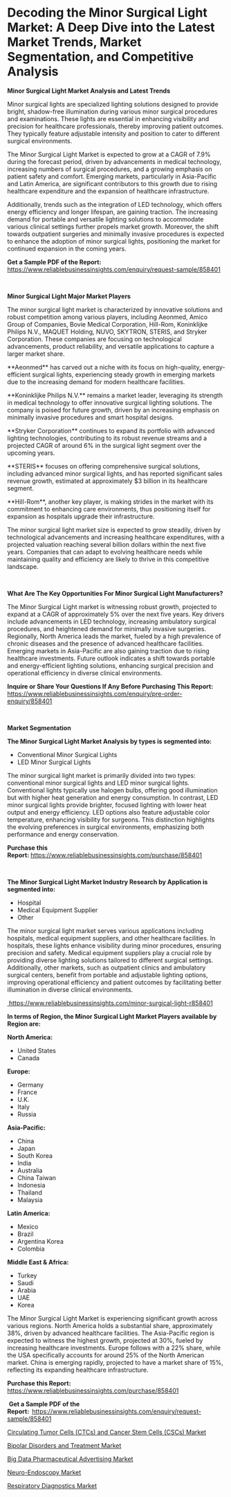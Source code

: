 <p><h1>Decoding the Minor Surgical Light Market: A Deep Dive into the Latest Market Trends, Market Segmentation, and Competitive Analysis</h1></p><p><strong>Minor Surgical Light Market Analysis and Latest Trends</strong></p>
<p><p>Minor surgical lights are specialized lighting solutions designed to provide bright, shadow-free illumination during various minor surgical procedures and examinations. These lights are essential in enhancing visibility and precision for healthcare professionals, thereby improving patient outcomes. They typically feature adjustable intensity and position to cater to different surgical environments.</p><p>The Minor Surgical Light Market is expected to grow at a CAGR of 7.9% during the forecast period, driven by advancements in medical technology, increasing numbers of surgical procedures, and a growing emphasis on patient safety and comfort. Emerging markets, particularly in Asia-Pacific and Latin America, are significant contributors to this growth due to rising healthcare expenditure and the expansion of healthcare infrastructure. </p><p>Additionally, trends such as the integration of LED technology, which offers energy efficiency and longer lifespan, are gaining traction. The increasing demand for portable and versatile lighting solutions to accommodate various clinical settings further propels market growth. Moreover, the shift towards outpatient surgeries and minimally invasive procedures is expected to enhance the adoption of minor surgical lights, positioning the market for continued expansion in the coming years.</p></p>
<p><strong>Get a Sample PDF of the Report:&nbsp;</strong> <a href="https://www.reliablebusinessinsights.com/enquiry/request-sample/858401?utm_campaign=1138&utm_medium=2&utm_source=Github&utm_content=ia&utm_term=03032025&utm_id=minor-surgical-light">https://www.reliablebusinessinsights.com/enquiry/request-sample/858401</a></p>
<p>&nbsp;</p>
<p><strong>Minor Surgical Light Major Market Players</strong></p>
<p><p>The minor surgical light market is characterized by innovative solutions and robust competition among various players, including Aeonmed, Amico Group of Companies, Bovie Medical Corporation, Hill-Rom, Koninklijke Philips N.V., MAQUET Holding, NUVO, SKYTRON, STERIS, and Stryker Corporation. These companies are focusing on technological advancements, product reliability, and versatile applications to capture a larger market share.</p><p>**Aeonmed** has carved out a niche with its focus on high-quality, energy-efficient surgical lights, experiencing steady growth in emerging markets due to the increasing demand for modern healthcare facilities.</p><p>**Koninklijke Philips N.V.** remains a market leader, leveraging its strength in medical technology to offer innovative surgical lighting solutions. The company is poised for future growth, driven by an increasing emphasis on minimally invasive procedures and smart hospital designs.</p><p>**Stryker Corporation** continues to expand its portfolio with advanced lighting technologies, contributing to its robust revenue streams and a projected CAGR of around 6% in the surgical light segment over the upcoming years.</p><p>**STERIS** focuses on offering comprehensive surgical solutions, including advanced minor surgical lights, and has reported significant sales revenue growth, estimated at approximately $3 billion in its healthcare segment.</p><p>**Hill-Rom**, another key player, is making strides in the market with its commitment to enhancing care environments, thus positioning itself for expansion as hospitals upgrade their infrastructure.</p><p>The minor surgical light market size is expected to grow steadily, driven by technological advancements and increasing healthcare expenditures, with a projected valuation reaching several billion dollars within the next five years. Companies that can adapt to evolving healthcare needs while maintaining quality and efficiency are likely to thrive in this competitive landscape.</p></p>
<p>&nbsp;</p>
<p><strong>What Are The Key Opportunities For Minor Surgical Light Manufacturers?</strong></p>
<p><p>The Minor Surgical Light market is witnessing robust growth, projected to expand at a CAGR of approximately 5% over the next five years. Key drivers include advancements in LED technology, increasing ambulatory surgical procedures, and heightened demand for minimally invasive surgeries. Regionally, North America leads the market, fueled by a high prevalence of chronic diseases and the presence of advanced healthcare facilities. Emerging markets in Asia-Pacific are also gaining traction due to rising healthcare investments. Future outlook indicates a shift towards portable and energy-efficient lighting solutions, enhancing surgical precision and operational efficiency in diverse clinical environments.</p></p>
<p><strong>Inquire or Share Your Questions If Any Before Purchasing This Report:</strong> <a href="https://www.reliablebusinessinsights.com/enquiry/pre-order-enquiry/858401?utm_campaign=1138&utm_medium=2&utm_source=Github&utm_content=ia&utm_term=03032025&utm_id=minor-surgical-light">https://www.reliablebusinessinsights.com/enquiry/pre-order-enquiry/858401</a></p>
<p>&nbsp;</p>
<p><strong>Market Segmentation</strong></p>
<p><strong>The Minor Surgical Light Market Analysis by types is segmented into:</strong></p>
<p><ul><li>Conventional Minor Surgical Lights</li><li>LED Minor Surgical Lights</li></ul></p>
<p><p>The minor surgical light market is primarily divided into two types: conventional minor surgical lights and LED minor surgical lights. Conventional lights typically use halogen bulbs, offering good illumination but with higher heat generation and energy consumption. In contrast, LED minor surgical lights provide brighter, focused lighting with lower heat output and energy efficiency. LED options also feature adjustable color temperature, enhancing visibility for surgeons. This distinction highlights the evolving preferences in surgical environments, emphasizing both performance and energy conservation.</p></p>
<p><strong>Purchase this Report:&nbsp;</strong><a href="https://www.reliablebusinessinsights.com/purchase/858401?utm_campaign=1138&utm_medium=2&utm_source=Github&utm_content=ia&utm_term=03032025&utm_id=minor-surgical-light">https://www.reliablebusinessinsights.com/purchase/858401</a></p>
<p>&nbsp;</p>
<p><strong>The Minor Surgical Light Market Industry Research by Application is segmented into:</strong></p>
<p><ul><li>Hospital</li><li>Medical Equipment Supplier</li><li>Other</li></ul></p>
<p><p>The minor surgical light market serves various applications including hospitals, medical equipment suppliers, and other healthcare facilities. In hospitals, these lights enhance visibility during minor procedures, ensuring precision and safety. Medical equipment suppliers play a crucial role by providing diverse lighting solutions tailored to different surgical settings. Additionally, other markets, such as outpatient clinics and ambulatory surgical centers, benefit from portable and adjustable lighting options, improving operational efficiency and patient outcomes by facilitating better illumination in diverse clinical environments.</p></p>
<p><a href="https://www.reliablebusinessinsights.com/minor-surgical-light-r858401?utm_campaign=1138&utm_medium=2&utm_source=Github&utm_content=ia&utm_term=03032025&utm_id=minor-surgical-light">&nbsp;https://www.reliablebusinessinsights.com/minor-surgical-light-r858401</a></p>
<p><strong>In terms of Region, the Minor Surgical Light Market Players available by Region are:</strong></p>
<p>
    <p> <strong> North America: </strong>
        <ul>
            <li>United States</li>
            <li>Canada</li>
        </ul>
        </p> 
    <p> <strong> Europe: </strong>
        <ul>
            <li>Germany</li>
            <li>France</li>
            <li>U.K.</li>
            <li>Italy</li>
            <li>Russia</li>
        </ul>
        </p> 
    <p> <strong> Asia-Pacific: </strong>
        <ul>
            <li>China</li>
            <li>Japan</li>
            <li>South Korea</li>
            <li>India</li>
            <li>Australia</li>
            <li>China Taiwan</li>
            <li>Indonesia</li>
            <li>Thailand</li>
            <li>Malaysia</li>
        </ul>
        </p> 
    <p> <strong> Latin America: </strong>
        <ul>
            <li>Mexico</li>
            <li>Brazil</li>
            <li>Argentina Korea</li>
            <li>Colombia</li>
        </ul>
        </p> 
    <p> <strong> Middle East & Africa: </strong>
        <ul>
            <li>Turkey</li>
            <li>Saudi</li>
            <li>Arabia</li>
            <li>UAE</li>
            <li>Korea</li>
        </ul>
    </p>
    </p>
<p><p>The Minor Surgical Light Market is experiencing significant growth across various regions. North America holds a substantial share, approximately 38%, driven by advanced healthcare facilities. The Asia-Pacific region is expected to witness the highest growth, projected at 30%, fueled by increasing healthcare investments. Europe follows with a 22% share, while the USA specifically accounts for around 25% of the North American market. China is emerging rapidly, projected to have a market share of 15%, reflecting its expanding healthcare infrastructure.</p></p>
<p><strong>Purchase this Report: </strong><a href="https://www.reliablebusinessinsights.com/purchase/858401?utm_campaign=1138&utm_medium=2&utm_source=Github&utm_content=ia&utm_term=03032025&utm_id=minor-surgical-light">https://www.reliablebusinessinsights.com/purchase/858401</a></p>
<p>&nbsp;<strong>Get a Sample PDF of the Report:&nbsp;&nbsp;</strong><a href="https://www.reliablebusinessinsights.com/enquiry/request-sample/858401?utm_campaign=1138&utm_medium=2&utm_source=Github&utm_content=ia&utm_term=03032025&utm_id=minor-surgical-light">https://www.reliablebusinessinsights.com/enquiry/request-sample/858401</a></p>
<p><strong></strong></p>
<p><p><a href="https://github.com/carendesrochers299/Market-Research-Report-List-1/blob/main/circulating-tumor-cells-ctcs-and-cancer-stem-cells-cscs-market.md?utm_campaign=1138&utm_medium=2&utm_source=Github&utm_content=ia&utm_term=03032025&utm_id=minor-surgical-light">Circulating Tumor Cells (CTCs) and Cancer Stem Cells (CSCs) Market</a></p><p><a href="https://github.com/alanepetevi/Market-Research-Report-List-1/blob/main/bipolar-disorders-and-treatment-market.md?utm_campaign=1138&utm_medium=2&utm_source=Github&utm_content=ia&utm_term=03032025&utm_id=minor-surgical-light">Bipolar Disorders and Treatment Market</a></p><p><a href="https://github.com/zitanebeibit9/Market-Research-Report-List-1/blob/main/big-data-pharmaceutical-advertising-market.md?utm_campaign=1138&utm_medium=2&utm_source=Github&utm_content=ia&utm_term=03032025&utm_id=minor-surgical-light">Big Data Pharmaceutical Advertising Market</a></p><p><a href="https://github.com/chaturberville8181/Market-Research-Report-List-1/blob/main/neuro-endoscopy-market.md?utm_campaign=1138&utm_medium=2&utm_source=Github&utm_content=ia&utm_term=03032025&utm_id=minor-surgical-light">Neuro-Endoscopy Market</a></p><p><a href="https://github.com/hannajuana198484/Market-Research-Report-List-1/blob/main/respiratory-diagnostics-market.md?utm_campaign=1138&utm_medium=2&utm_source=Github&utm_content=ia&utm_term=03032025&utm_id=minor-surgical-light">Respiratory Diagnostics Market</a></p></p>